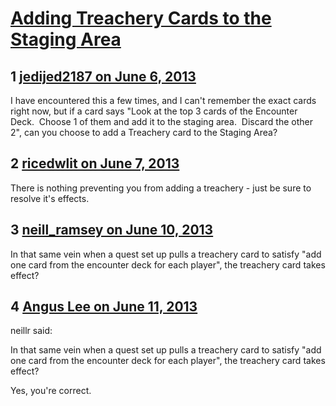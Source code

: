# [Adding Treachery Cards to the Staging Area](https://community.fantasyflightgames.com/topic/84797-adding-treachery-cards-to-the-staging-area/)

## 1 [jedijed2187 on June 6, 2013](https://community.fantasyflightgames.com/topic/84797-adding-treachery-cards-to-the-staging-area/?do=findComment&comment=801944)

I have encountered this a few times, and I can't remember the exact cards right now, but if a card says "Look at the top 3 cards of the Encounter Deck.  Choose 1 of them and add it to the staging area.  Discard the other 2", can you choose to add a Treachery card to the Staging Area?

## 2 [ricedwlit on June 7, 2013](https://community.fantasyflightgames.com/topic/84797-adding-treachery-cards-to-the-staging-area/?do=findComment&comment=802069)

There is nothing preventing you from adding a treachery - just be sure to resolve it's effects.

## 3 [neill_ramsey on June 10, 2013](https://community.fantasyflightgames.com/topic/84797-adding-treachery-cards-to-the-staging-area/?do=findComment&comment=802877)

In that same vein when a quest set up pulls a treachery card to satisfy "add one card from the encounter deck for each player", the treachery card takes effect?

## 4 [Angus Lee on June 11, 2013](https://community.fantasyflightgames.com/topic/84797-adding-treachery-cards-to-the-staging-area/?do=findComment&comment=802894)

neillr said:

In that same vein when a quest set up pulls a treachery card to satisfy "add one card from the encounter deck for each player", the treachery card takes effect?



Yes, you're correct.

